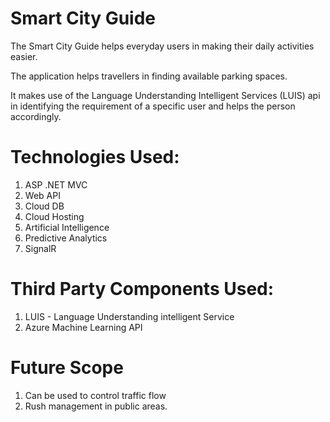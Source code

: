 # Smart City Guide
The Smart City Guide helps everyday users in making their daily activities easier.

The application helps travellers in finding available parking spaces.

It makes use of the Language Understanding Intelligent Services (LUIS) api in identifying the requirement of a specific user and helps the person accordingly.

# Technologies Used:
1. ASP .NET MVC
2. Web API
3. Cloud DB
4. Cloud Hosting
5. Artificial Intelligence
6. Predictive Analytics
7. SignalR

# Third Party Components Used:
1. LUIS - Language Understanding intelligent Service
2. Azure Machine Learning API

# Future Scope
1. Can be used to control traffic flow 
2. Rush management in public areas.
